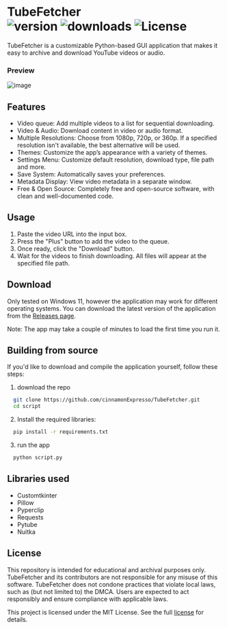 # TubeFetcher <br> ![version](https://img.shields.io/github/v/release/CinnamonExpresso/TubeFetcher) ![downloads](https://img.shields.io/github/downloads/cinnamonExpresso/TubeFetcher/total) ![License](https://img.shields.io/github/license/CinnamonExpresso/TubeFetcher)

TubeFetcher is a customizable Python-based GUI application that makes it easy to archive and download YouTube videos or audio.

### Preview
![image](https://github.com/user-attachments/assets/31f28fd7-f2b5-4684-894a-d45fbb4062e1)

## Features
- Video queue: Add multiple videos to a list for sequential downloading.
- Video & Audio: Download content in video or audio format.
- Multiple Resolutions: Choose from 1080p, 720p, or 360p. If a specified resolution isn't available, the best alternative will be used.
- Themes: Customize the app’s appearance with a variety of themes.
- Settings Menu: Customize default resolution, download type, file path and more.
- Save System: Automatically saves your preferences.
- Metadata Display: View video metadata in a separate window.
- Free & Open Source: Completely free and open-source software, with clean and well-documented code.

## Usage
1. Paste the video URL into the input box.
2. Press the "Plus" button to add the video to the queue.
3. Once ready, click the "Download" button.
4. Wait for the videos to finish downloading. All files will appear at the specified file path.

## Download
Only tested on Windows 11, however the application may work for different operating systems. 
You can download the latest version of the application from the [Releases page](https://github.com/cinnamonexpresso/TubeFetcher/releases).

Note: The app may take a couple of minutes to load the first time you run it.

## Building from source
If you'd like to download and compile the application yourself, follow these steps:

1. download the repo
```bash
  git clone https://github.com/cinnamonExpresso/TubeFetcher.git
  cd script
```
2. Install the required libraries:
```bash
  pip install -r requirements.txt
```
3. run the app
```bash
  python script.py
```

## Libraries used
- Customtkinter
- Pillow
- Pyperclip
- Requests
- Pytube
- Nuitka

## License
This repository is intended for educational and archival purposes only. TubeFetcher and its contributors are not responsible for any misuse of this software.
TubeFetcher does not condone practices that violate local laws, such as (but not limited to) the DMCA. Users are expected to act responsibly and ensure compliance with applicable laws.

This project is licensed under the MIT License. See the full [license](https://github.com/cinnamonExpresso/TubeFetcher?tab=MIT-1-ov-file) for details.

